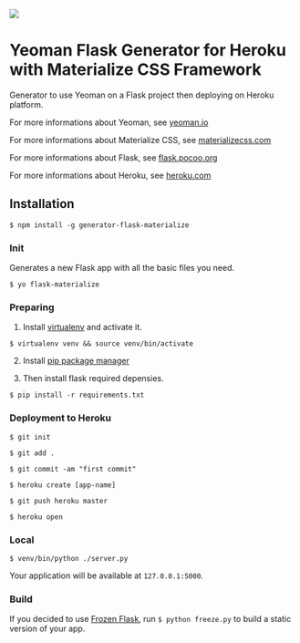 ![](http://i.imgur.com/ZsCRamv.jpg)
# Yeoman Flask Generator for Heroku with Materialize CSS Framework

  Generator to use Yeoman on a Flask project then deploying on Heroku platform.

  For more informations about Yeoman, see [yeoman.io](http://yeoman.io/)

  For more informations about Materialize CSS, see [materializecss.com](http://materializecss.com/)
  
  For more informations about Flask, see [flask.pocoo.org](http://flask.pocoo.org/)
  
  For more informations about Heroku, see [heroku.com](http://heroku.com/)


## Installation

  `$ npm install -g generator-flask-materialize`

### Init

  Generates a new Flask app with all the basic files you need.
  
  `$ yo flask-materialize`

### Preparing

1.  Install [virtualenv](https://virtualenv.pypa.io/en/latest/installation.html) and activate it.
  
  `$ virtualenv venv && source venv/bin/activate`
  
2.  Install [pip package manager](https://pip.pypa.io/en/latest/installing.html)
  
3.  Then install flask required depensies.

  `$ pip install -r requirements.txt`
  
### Deployment to Heroku

  `$ git init`
  
  `$ git add .`
  
  `$ git commit -am "first commit"`
  
  `$ heroku create [app-name]`
  
  `$ git push heroku master`
  
  `$ heroku open`

### Local

  `$ venv/bin/python ./server.py`

  Your application will be available at `127.0.0.1:5000`.

### Build

  If you decided to use [Frozen Flask](http://packages.python.org/Frozen-Flask/), run `$ python freeze.py` to build a static version of your app.

